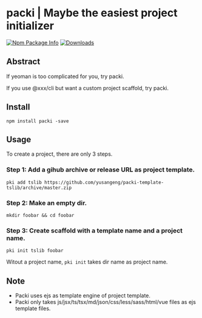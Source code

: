 # packi | Maybe the easiest project initializer

[![Npm Package Info](https://badge.fury.io/js/packi.svg)](https://www.npmjs.com/package/packi) [![Downloads](https://img.shields.io/npm/dw/packi.svg?style=flat)](https://www.npmjs.com/package/packi)

## Abstract

If yeoman is too complicated for you, try packi.

If you use @xxx/cli but want a custom project scaffold, try packi.

## Install

``` shell
npm install packi -save
```

## Usage

To create a project, there are only 3 steps.

### Step 1: Add a gihub archive or release URL as project template.

``` shell
pki add tslib https://github.com/yusangeng/packi-template-tslib/archive/master.zip
```

### Step 2: Make an empty dir.

``` shell
mkdir foobar && cd foobar
```

### Step 3: Create scaffold with a template name and a project name.

``` shell
pki init tslib foobar
```

Witout a project name, `pki init` takes dir name as project name.

## Note

* Packi uses ejs as template engine of project template.
* Packi only takes js/jsx/ts/tsx/md/json/css/less/sass/html/vue files as ejs template files.
